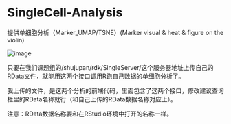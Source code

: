 # SingleCell-Analysis
提供单细胞分析（Marker_UMAP/TSNE）(Marker visual &amp; heat &amp; figure on the violin)

![image](https://github.com/hymjjm/SingleCell-Analysis/assets/125649433/56ecd1c1-e95e-4b8a-bde7-3722efb813da)

只要在我们课题组的/shujupan/rdk/SingleServer/这个服务器地址上传自己的RData文件，就能用这两个接口调用R跑自己数据的单细胞分析了。

我上传的文件，是这两个分析的前端代码，里面包含了这两个接口，修改建议查询栏里的RData名称就行（和自己上传的RData数据名称对应上）。

注意：RData数据名称要和在RStudio环境中打开的名称一样。
